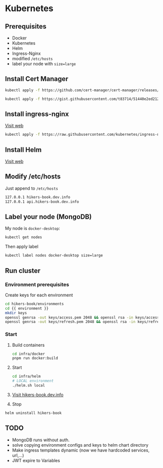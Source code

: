 # Kubernetes

## Prerequisites

- Docker
- Kubernetes
- Helm
- Ingress-Nginx
- modified `/etc/hosts`
- label your node with `size=large`

## Install Cert Manager

```sh
kubectl apply -f https://github.com/cert-manager/cert-manager/releases/download/v1.7.3/cert-manager.crds.yaml

kubectl apply -f https://gist.githubusercontent.com/t83714/51440e2ed212991655959f45d8d037cc/raw/7b16949f95e2dd61e522e247749d77bc697fd63c/selfsigned-issuer.yaml
```

## Install ingress-nginx

[Visit web](https://kubernetes.github.io/ingress-nginx/deploy/)

```sh
kubectl apply -f https://raw.githubusercontent.com/kubernetes/ingress-nginx/controller-v1.8.2/deploy/static/provider/cloud/deploy.yaml
```

## Install Helm

[Visit web](https://helm.sh/docs/intro/install/)

## Modify /etc/hosts

Just append to `/etc/hosts`

```sh
127.0.0.1 hikers-book.dev.info
127.0.0.1 api.hikers-book.dev.info
```

## Label your node (MongoDB)

My node is `docker-desktop`:

```sh
kubectl get nodes
```

Then apply label

```sh
kubectl label nodes docker-desktop size=large
```

## Run cluster

### Environment prerequisites

Create keys for each environment

```sh
cd hikers-book/environments
cd {{ environment }}
mkdir keys
openssl genrsa -out keys/access.pem 2048 && openssl rsa -in keys/access.pem -outform PEM -pubout -out keys/access.pem.pub
openssl genrsa -out keys/refresh.pem 2048 && openssl rsa -in keys/refresh.pem -outform PEM -pubout -out keys/refresh.pem.pub
```

### Start

1. Build containers

   ```sh
   cd infra/docker
   pnpm run docker:build
   ```

2. Start

   ```sh
   cd infra/helm
   # LOCAL environment
   ./helm.sh local
   ```

3. [Visit hikers-book.dev.info](https://hikers-book.dev.info)

4. Stop

```sh
helm uninstall hikers-book
```

## TODO

- MongoDB runs without auth.
- solve copying environment configs and keys to helm chart directory
- Make ingress templates dynamic (now we have hardcoded services, url,...)
- JWT expire to Variables
